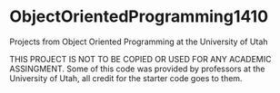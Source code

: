 # ObjectOrientedProgramming1410
Projects from Object Oriented Programming at the University of Utah

THIS PROJECT IS NOT TO BE COPIED OR USED FOR ANY ACADEMIC ASSINGMENT.
Some of this code was provided by professors at the University of Utah, all credit for the starter code goes to them.
